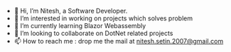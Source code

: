 - 👋 Hi, I’m Nitesh, a Software Developer.
- 👀 I’m interested in working on projects which solves problem
- 🌱 I’m currently learning Blazor Webassembly
- 💞️ I’m looking to collaborate on DotNet related projects
- 📫 How to reach me : drop me the mail at nitesh.setin.2007@gmail.com

